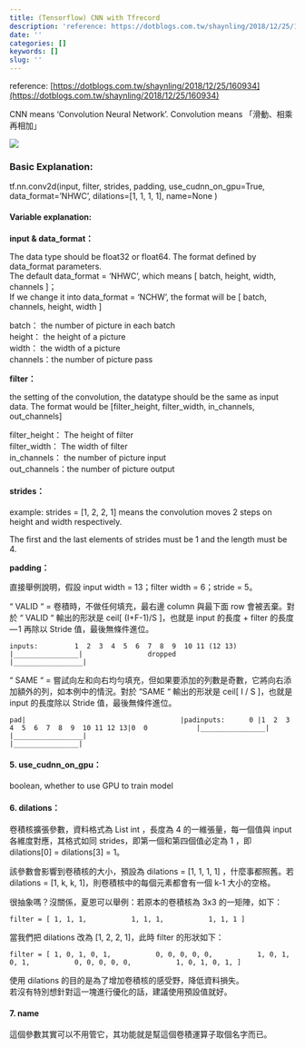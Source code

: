 ```yaml
---
title: (Tensorflow) CNN with Tfrecord
description: 'reference: https://dotblogs.com.tw/shaynling/2018/12/25/160934'
date: ''
categories: []
keywords: []
slug: ''
---
```


reference: [https://dotblogs.com.tw/shaynling/2018/12/25/160934](https://dotblogs.com.tw/shaynling/2018/12/25/160934)

CNN means ‘Convolution Neural Network’. Convolution means 「滑動、相乘再相加」

![](/Users/chenyongzhe/coding/practice_not_for_github/javascript_practice/medium-to-markdown/medium-export/posts/md_1623056197395/img/1__lmZEJbUPfUeqHlwg3ETeug.gif)

### Basic Explanation:

tf.nn.conv2d(input, filter, strides, padding, use\_cudnn\_on\_gpu=True, data\_format=’NHWC’, dilations=\[1, 1, 1, 1\], name=None )

#### **Variable explanation:**

**input & data\_format：**

The data type should be float32 or float64. The format defined by data\_format parameters.  
The default data\_format = ‘NHWC’, which means \[ batch, height, width, channels \]；  
If we change it into data\_format = ‘NCHW’, the format will be \[ batch, channels, height, width \]

batch： the number of picture in each batch  
height： the height of a picture  
width： the width of a picture  
channels：the number of picture pass

**filter：**

the setting of the convolution, the datatype should be the same as input data. The format would be \[filter\_height, filter\_width, in\_channels, out\_channels\]

filter\_height： The height of filter  
filter\_width： The width of filter  
in\_channels： the number of picture input  
out\_channels：the number of picture output

#### strides：

example: strides = \[1, 2, 2, 1\] means the convolution moves 2 steps on height and width respectively.

The first and the last elements of strides must be 1 and the length must be 4.

**padding：**

直接舉例說明，假設 input width = 13；filter width = 6；stride = 5。

“ VALID “ = 卷積時，不做任何填充，最右邊 column 與最下面 row 會被丟棄。對於 “ VALID “ 輸出的形狀是 ceil\[ (I+F-1)/S \]，也就是 input 的長度 + filter 的長度 — 1 再除以 Stride 值，最後無條件進位。

```
inputs:         1  2  3  4  5  6  7  8  9  10 11 (12 13)               |________________|                dropped                              |_________________|
```

“ SAME “ = 嘗試向左和向右均勻填充，但如果要添加的列數是奇數，它將向右添加額外的列，如本例中的情況。對於 “SAME “ 輸出的形狀是 ceil\[ I / S \]，也就是 input 的長度除以 Stride 值，最後無條件進位。

```
pad|                                      |padinputs:      0 |1  2  3  4  5  6  7  8  9  10 11 12 13|0  0            |________________|                           |_________________|                                          |________________|
```

#### 5\. use\_cudnn\_on\_gpu：

boolean, whether to use GPU to train model

#### 6\. dilations：

卷積核擴張參數，資料格式為 List int ，長度為 4 的一維張量，每一個值與 input 各維度對應，其格式如同 strides，即第一個和第四個值必定為 1 ，即 dilations\[0\] = dilations\[3\] = 1。

該參數會影響到卷積核的大小，預設為 dilations = \[1, 1, 1, 1\] ，什麼事都照舊。若 dilations = \[1, k, k, 1\]，則卷積核中的每個元素都會有一個 k-1 大小的空格。

很抽象嗎？沒關係，夏恩可以舉例：若原本的卷積核為 3x3 的一矩陣，如下：

```
filter = [ 1, 1, 1,           1, 1, 1,           1, 1, 1 ]
```

當我們把 dilations 改為 \[1, 2, 2, 1\]，此時 filter 的形狀如下：

```
filter = [ 1, 0, 1, 0, 1,           0, 0, 0, 0, 0,           1, 0, 1, 0, 1,           0, 0, 0, 0, 0,           1, 0, 1, 0, 1, ]
```

使用 dilations 的目的是為了增加卷積核的感受野，降低資料損失。  
若沒有特別想針對這一塊進行優化的話，建議使用預設值就好。

#### 7\. name

這個參數其實可以不用管它，其功能就是幫這個卷積運算子取個名字而已。